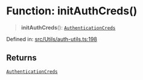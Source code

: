 # Function: initAuthCreds()

> **initAuthCreds**(): [`AuthenticationCreds`](../type-aliases/AuthenticationCreds.md)

Defined in: [src/Utils/auth-utils.ts:198](https://github.com/Fokusdotid/bail/blob/0fe6346a5ff68a74eb71890335c982b44e2da604/src/Utils/auth-utils.ts#L198)

## Returns

[`AuthenticationCreds`](../type-aliases/AuthenticationCreds.md)
